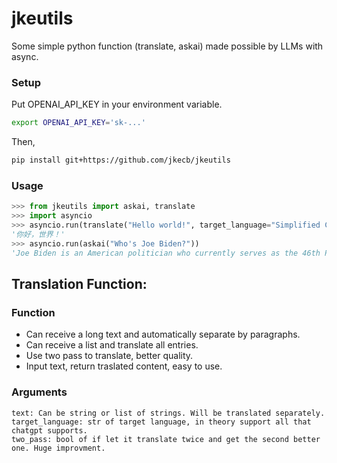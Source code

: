 # jkeutils
Some simple python function (translate, askai) made possible by LLMs with async.

### Setup
Put OPENAI_API_KEY in your environment variable. 
```bash
export OPENAI_API_KEY='sk-...'
```

Then,
```sh
pip install git+https://github.com/jkecb/jkeutils
```

### Usage

```python
>>> from jkeutils import askai, translate
>>> import asyncio
>>> asyncio.run(translate("Hello world!", target_language="Simplified Chinese"))
'你好，世界！'
>>> asyncio.run(askai("Who's Joe Biden?"))
'Joe Biden is an American politician who currently serves as the 46th President of the United States. He was born on November 20, 1942, in Scranton, Pennsylvania. Prior to becoming President, Biden served as Vice President under President Barack Obama from 2009 to 2017. He had a long political career that included serving as a U.S. Senator from Delaware from 1973 to 2009. Biden is a member of the Democratic Party and has focused on issues such as healthcare, climate change, and racial justice throughout his career.'
```
## Translation Function:

### Function
- Can receive a long text and automatically separate by paragraphs.
- Can receive a list and translate all entries.
- Use two pass to translate, better quality.
- Input text, return traslated content, easy to use.

### Arguments

```
text: Can be string or list of strings. Will be translated separately.
target_language: str of target language, in theory support all that chatgpt supports.
two_pass: bool of if let it translate twice and get the second better one. Huge improvment.
```
